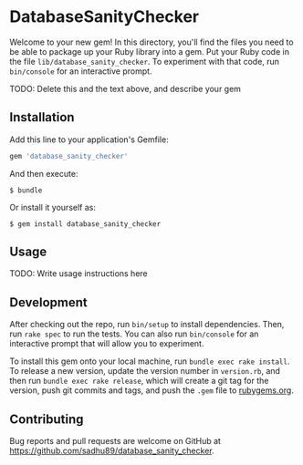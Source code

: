# DatabaseSanityChecker

Welcome to your new gem! In this directory, you'll find the files you need to be able to package up your Ruby library into a gem. Put your Ruby code in the file `lib/database_sanity_checker`. To experiment with that code, run `bin/console` for an interactive prompt.

TODO: Delete this and the text above, and describe your gem

## Installation

Add this line to your application's Gemfile:

```ruby
gem 'database_sanity_checker'
```

And then execute:

    $ bundle

Or install it yourself as:

    $ gem install database_sanity_checker

## Usage

TODO: Write usage instructions here

## Development

After checking out the repo, run `bin/setup` to install dependencies. Then, run `rake spec` to run the tests. You can also run `bin/console` for an interactive prompt that will allow you to experiment.

To install this gem onto your local machine, run `bundle exec rake install`. To release a new version, update the version number in `version.rb`, and then run `bundle exec rake release`, which will create a git tag for the version, push git commits and tags, and push the `.gem` file to [rubygems.org](https://rubygems.org).

## Contributing

Bug reports and pull requests are welcome on GitHub at https://github.com/sadhu89/database_sanity_checker.
